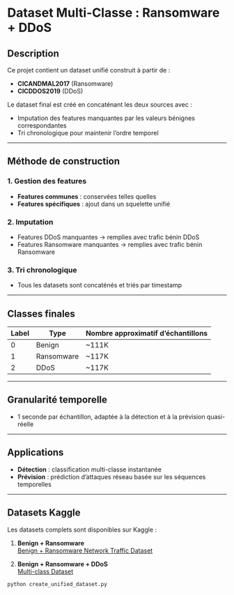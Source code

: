  # Dataset Multi-Classe : Ransomware + DDoS

## Description
Ce projet contient un dataset unifié construit à partir de :

- **CICANDMAL2017** (Ransomware)  
- **CICDDOS2019** (DDoS)

Le dataset final est créé en concaténant les deux sources avec :

- Imputation des features manquantes par les valeurs bénignes correspondantes  
- Tri chronologique pour maintenir l’ordre temporel  

---

## Méthode de construction

### 1. Gestion des features
- **Features communes** : conservées telles quelles  
- **Features spécifiques** : ajout dans un squelette unifié  

### 2. Imputation
- Features DDoS manquantes → remplies avec trafic bénin DDoS  
- Features Ransomware manquantes → remplies avec trafic bénin Ransomware  

### 3. Tri chronologique
- Tous les datasets sont concaténés et triés par timestamp  

---

## Classes finales

| Label | Type       | Nombre approximatif d’échantillons |
|-------|------------|----------------------------------|
| 0     | Benign     | ~111K                            |
| 1     | Ransomware | ~117K                            |
| 2     | DDoS       | ~117K                            |

---

## Granularité temporelle
- 1 seconde par échantillon, adaptée à la détection et à la prévision quasi-réelle

---

## Applications
- **Détection** : classification multi-classe instantanée  
- **Prévision** : prédiction d’attaques réseau basée sur les séquences temporelles  

---

## Datasets Kaggle

Les datasets complets sont disponibles sur Kaggle :

1. **Benign + Ransomware**  
[Benign + Ransomware Network Traffic Dataset](https://www.kaggle.com/datasets/tilleliider/benign-ransomware-network-traffic-dataset)

2. **Benign + Ransomware + DDoS**  
[Multi-class Dataset](https://www.kaggle.com/datasets/tilleliider/multiclass-dataset)

 

 
```bash
python create_unified_dataset.py
